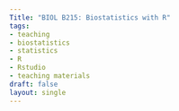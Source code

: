 ```yaml
---
Title: "BIOL B215: Biostatistics with R"
tags:
- teaching
- biostatistics
- statistics
- R
- Rstudio
- teaching materials
draft: false
layout: single
---
```

